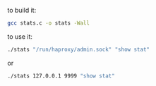 to build it:
```bash
gcc stats.c -o stats -Wall
```
to use it:
```bash
./stats "/run/haproxy/admin.sock" "show stat"
```
or
```bash
./stats 127.0.0.1 9999 "show stat"
```
